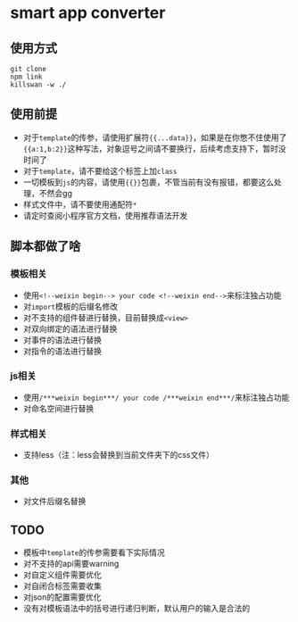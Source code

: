 # smart app converter
## 使用方式
```
git clone
npm link
killswan -w ./
```
## 使用前提
- 对于```template```的传参，请使用扩展符```{{...data}}```，如果是在你憋不住使用了```{{a:1,b:2}}```这种写法，对象逗号之间请不要换行，后续考虑支持下，暂时没时间了
- 对于```template```，请不要给这个标签上加```class```
- 一切模板到```js```的内容，请使用```{{}}```包裹，不管当前有没有报错，都要这么处理，不然会gg
- 样式文件中，请不要使用通配符```*```
- 请定时查阅小程序官方文档，使用推荐语法开发

## 脚本都做了啥
### 模板相关
- 使用```<!--weixin begin--> your code <!--weixin end-->```来标注独占功能
- 对```import```模板的后缀名修改
- 对不支持的组件替进行替换，目前替换成```<view>```
- 对双向绑定的语法进行替换
- 对事件的语法进行替换
- 对指令的语法进行替换

### js相关
- 使用```/***weixin begin***/ your code /***weixin end***/```来标注独占功能
- 对命名空间进行替换

### 样式相关
- 支持less（注：less会替换到当前文件夹下的css文件）

### 其他
- 对文件后缀名替换

## TODO
- 模板中```template```的传参需要看下实际情况
- 对不支持的api需要warning
- 对自定义组件需要优化
- 对自闭合标签需要收集
- 对json的配置需要优化
- 没有对模板语法中的括号进行递归判断，默认用户的输入是合法的